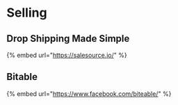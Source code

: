 # Selling

## Drop Shipping Made Simple

{% embed url="https://salesource.io/" %}

## Bitable

{% embed url="https://www.facebook.com/biteable/" %}



